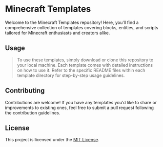 # Minecraft Templates

Welcome to the Minecraft Templates repository! Here, you'll find a comprehensive collection of templates covering blocks, entities, and scripts tailored for Minecraft enthusiasts and creators alike.

## Usage

> To use these templates, simply download or clone this repository to your local machine. Each template comes with detailed instructions on how to use it. Refer to the specific README files within each template directory for step-by-step usage guidelines.

## Contributing

Contributions are welcome! If you have any templates you'd like to share or improvements to existing ones, feel free to submit a pull request following the contribution guidelines.

## License

This project is licensed under the [MIT License](https://opensource.org/licenses/MIT).